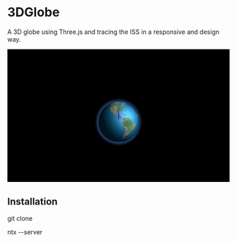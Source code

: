 # 3DGlobe
A 3D globe using Three.js and tracing the ISS in a responsive and design way.

![Alt Text](https://github.com/Antoine-overflow/3DGlobe/blob/main/terre2.gif)

## Installation 

git clone 

ntx --server 
